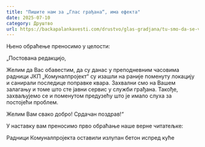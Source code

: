```yaml
---
title: "Пишите нам за „Глас грађана“, има ефекта"
date: 2025-07-10
category: Друштво
url: https://backapalankavesti.com/drustvo/glas-gradjana/tu-smo-da-se-vas-glas-daleko-cuje/
---
```


Њено обраћење преносимо у целости:

„Постована редакцијо,

Желим да Вас обавестим, да су данас у преподневним часовима радници ЈКП „Комуналпројект“ су изашли на раније поменуту локацију и санирали последице поправке квара. Захвални смо на Вашем залагању и томе што сте јавни сервис у служби грађана. Такође, захваљујемо се и поменутом предузећу што је имало слуха за постојећи проблем.

Желим Вам свако добро!
Срдачан поздрав!“

У наставку вам преносимо прво обраћање наше верне читатељке:

Радници Комуналпројекта оставили излупан бетон испред куће

